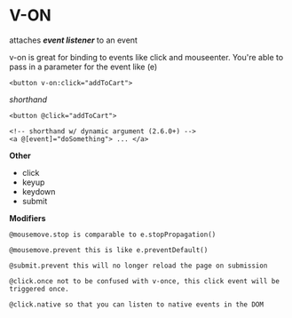 # V-ON

attaches ***event listener*** to an event

v-on is great for binding to events like click and mouseenter. You're able to pass in a parameter for the event like (e)

```
<button v-on:click="addToCart">
```

*shorthand*
```
<button @click="addToCart">

<!-- shorthand w/ dynamic argument (2.6.0+) -->
<a @[event]="doSomething"> ... </a>
```

**Other**<br />
- click<br />
- keyup<br />
- keydown<br />
- submit

**Modifiers**<br />
```
@mousemove.stop is comparable to e.stopPropagation()

@mousemove.prevent this is like e.preventDefault()

@submit.prevent this will no longer reload the page on submission

@click.once not to be confused with v-once, this click event will be triggered once.

@click.native so that you can listen to native events in the DOM
```

